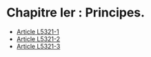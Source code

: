 # Chapitre Ier : Principes.

* [Article L5321-1](./LEGIARTI000022517620.md)
* [Article L5321-2](./LEGIARTI000006903780.md)
* [Article L5321-3](./LEGIARTI000031643464.md)
